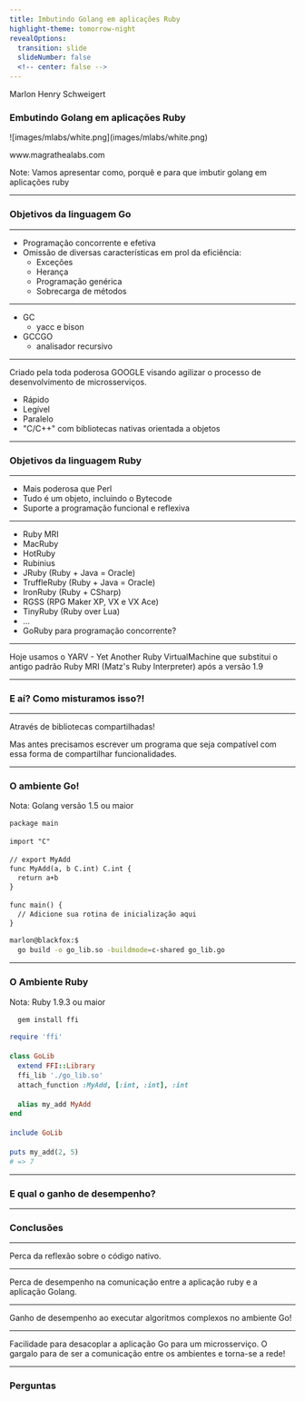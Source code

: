 ```yaml
---
title: Imbutindo Golang em aplicações Ruby
highlight-theme: tomorrow-night
revealOptions:
  transition: slide
  slideNumber: false
  <!-- center: false -->
---
```


<!-- .slide: data-background-image="images/background.jpg" data-background-size="cover"; style="height: 100%" -->

Marlon Henry Schweigert
### Embutindo Golang em aplicações Ruby

<!-- .element: class="cover-title" -->

<div class="cover-bottom-logo">
  ![images/mlabs/white.png](images/mlabs/white.png)
  <p>www.magrathealabs.com</p>
</div>

Note: Vamos apresentar como, porquê e para que imbutir golang em aplicações ruby

---

<!-- .slide: data-background-image="images/golang.png" data-background-size="cover"; style="height: 100%" -->

### Objetivos da linguagem Go

----

 - Programação concorrente e efetiva
 - Omissão de diversas características em prol da eficiência:
   - Exceções
   - Herança
   - Programação genérica
   - Sobrecarga de métodos

----

 - GC
   - yacc e bison
 - GCCGO
   - analisador recursivo

----

Criado pela toda poderosa GOOGLE visando agilizar o processo de desenvolvimento de microsserviços.

 - Rápido
 - Legível
 - Paralelo
 - "C/C++" com bibliotecas nativas orientada a objetos
---

<!-- .slide: data-background-image="images/ruby.jpg" data-background-size="cover"; style="height: 100%" -->

### Objetivos da linguagem Ruby

----

 - Mais poderosa que Perl
 - Tudo é um objeto, incluindo o Bytecode
 - Suporte a programação funcional e reflexiva

----

 - Ruby MRI
 - MacRuby
 - HotRuby
 - Rubinius
 - JRuby (Ruby + Java = Oracle)
 - TruffleRuby (Ruby + Java = Oracle)
 - IronRuby (Ruby + CSharp)
 - RGSS (RPG Maker XP, VX e VX Ace)
 - TinyRuby (Ruby over Lua)
 - ...
 - GoRuby para programação concorrente?

----

 Hoje usamos o YARV - Yet Another Ruby VirtualMachine que substitui o antigo padrão Ruby MRI (Matz's Ruby Interpreter) após a versão 1.9

---

### E aí? Como misturamos isso?!

----

Através de bibliotecas compartilhadas!

Mas antes precisamos escrever um programa que seja compatível com essa forma de compartilhar funcionalidades.

---

### O ambiente Go!

Nota: Golang versão 1.5 ou maior

```golang
package main

import "C"

// export MyAdd
func MyAdd(a, b C.int) C.int {
  return a+b
}

func main() {
  // Adicione sua rotina de inicialização aqui
}
```

```sh
marlon@blackfox:$
  go build -o go_lib.so -buildmode=c-shared go_lib.go
```
---

### O Ambiente Ruby

Nota: Ruby 1.9.3 ou maior

```sh
  gem install ffi
```

```ruby
require 'ffi'

class GoLib
  extend FFI::Library
  ffi_lib './go_lib.so'
  attach_function :MyAdd, [:int, :int], :int

  alias my_add MyAdd
end

include GoLib

puts my_add(2, 5)
# => 7
```

---

### E qual o ganho de desempenho?

---

### Conclusões

----

Perca da reflexão sobre o código nativo.

----

Perca de desempenho na comunicação entre a aplicação ruby e a aplicação Golang.

----

Ganho de desempenho ao executar algoritmos complexos no ambiente Go!

----

Facilidade para desacoplar a aplicação Go para um microsserviço.
O gargalo para de ser a comunicação entre os ambientes e torna-se a rede!

---

### Perguntas
